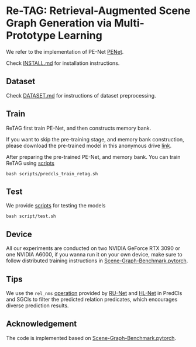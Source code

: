 # Re-TAG: Retrieval-Augmented Scene Graph Generation via Multi-Prototype Learning

We refer to the implementation of PE-Net [PENet](https://github.com/VL-Group/PENET?tab=readme-ov-file). 

Check [INSTALL.md](./INSTALL.md) for installation instructions.

## Dataset
Check [DATASET.md](./DATASET.md) for instructions of dataset preprocessing.


## Train
ReTAG first train PE-Net, and then constructs memory bank.

If you want to skip the pre-training stage, and memory bank construction, please download the pre-trained model in this anonymous drive [link](https://).


After preparing the pre-trained PE-Net, and memory bank. You can train ReTAG using [scripts](./scripts/predcls_train_retag.sh)

```
bash scripts/predcls_train_retag.sh
```


## Test

We provide [scripts](./scripts/test.sh) for testing the models
```
bash script/test.sh
```


## Device

All our experiments are conducted on two NVIDIA GeForce RTX 3090 or one NVIDIA A6000, if you wanna run it on your own device, make sure to follow distributed training instructions in [Scene-Graph-Benchmark.pytorch](https://github.com/KaihuaTang/Scene-Graph-Benchmark.pytorch).




## Tips
We use the `rel_nms` [operation](./maskrcnn_benchmark/data/datasets/evaluation/vg/sgg_eval.py) provided by [RU-Net](https://github.com/siml3/RU-Net/blob/main/maskrcnn_benchmark/data/datasets/evaluation/vg/sgg_eval.py) and [HL-Net](https://github.com/siml3/HL-Net/blob/main/maskrcnn_benchmark/data/datasets/evaluation/vg/sgg_eval.py) in PredCls and SGCls to filter the predicted relation predicates, which encourages diverse prediction results. 


## Acknowledgement
The code is implemented based on [Scene-Graph-Benchmark.pytorch](https://github.com/KaihuaTang/Scene-Graph-Benchmark.pytorch).
